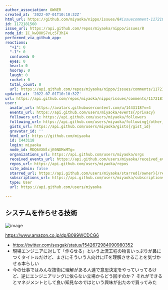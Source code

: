 ```yaml
---
author_association: OWNER
created_at: '2022-07-01T10:10:32Z'
html_url: https://github.com/miyaoka/nippo/issues/8#issuecomment-1172181560
id: 1172181560
issue_url: https://api.github.com/repos/miyaoka/nippo/issues/8
node_id: IC_kwDOHS7vLc5F3hI4
performed_via_github_app: 
reactions:
  "+1": 0
  "-1": 0
  confused: 0
  eyes: 0
  heart: 0
  hooray: 0
  laugh: 0
  rocket: 0
  total_count: 0
  url: https://api.github.com/repos/miyaoka/nippo/issues/comments/1172181560/reactions
updated_at: '2022-07-01T10:10:32Z'
url: https://api.github.com/repos/miyaoka/nippo/issues/comments/1172181560
user:
  avatar_url: https://avatars.githubusercontent.com/u/1443118?v=4
  events_url: https://api.github.com/users/miyaoka/events{/privacy}
  followers_url: https://api.github.com/users/miyaoka/followers
  following_url: https://api.github.com/users/miyaoka/following{/other_user}
  gists_url: https://api.github.com/users/miyaoka/gists{/gist_id}
  gravatar_id: ''
  html_url: https://github.com/miyaoka
  id: 1443118
  login: miyaoka
  node_id: MDQ6VXNlcjE0NDMxMTg=
  organizations_url: https://api.github.com/users/miyaoka/orgs
  received_events_url: https://api.github.com/users/miyaoka/received_events
  repos_url: https://api.github.com/users/miyaoka/repos
  site_admin: false
  starred_url: https://api.github.com/users/miyaoka/starred{/owner}{/repo}
  subscriptions_url: https://api.github.com/users/miyaoka/subscriptions
  type: User
  url: https://api.github.com/users/miyaoka

---
```

## システムを作らせる技術

![image](https://user-images.githubusercontent.com/1443118/176874444-a0ce32f5-0a10-4a16-851d-d50e14188a82.png)

https://www.amazon.co.jp/dp/B099WCDCG6

- https://twitter.com/sesgak/status/1542672984090980352
- 現場エンジニアに対して「作らせる」という上流工程の物言いっぷりが鼻につくタイトルだけど、まさにそういう人向けにITを理解させることを気づかせる本らしい
- 今の仕事ではみんな技術に理解がある人達で意思決定をやっていってるけど、逆にエンジニアリングに依らない立場からどう回すのか？ それができるとマネジメントとして良い知見なのではという興味が出たので買ってみた